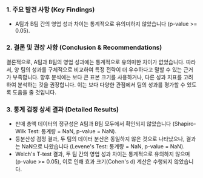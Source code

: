 ### 1. 주요 발견 사항 (Key Findings)

- A팀과 B팀 간의 영업 성과 차이는 통계적으로 유의미하지 않았습니다 (p-value >= 0.05).

### 2. 결론 및 권장 사항 (Conclusion & Recommendations)

결론적으로, A팀과 B팀의 영업 성과에는 통계적으로 유의미한 차이가 없었습니다. 따라서, 양 팀의 성과를 구체적으로 비교하여 특정 전략이 더 우수하다고 말할 수 있는 근거가 부족합니다. 향후 분석에는 보다 큰 표본 크기를 사용하거나, 다른 성과 지표를 고려하여 분석하는 것을 권장합니다. 이는 보다 다양한 관점에서 팀의 성과를 평가할 수 있도록 도움을 줄 것입니다.

### 3. 통계 검정 상세 결과 (Detailed Results)

- 판매 총액 데이터의 정규성은 A팀과 B팀 모두에서 확인되지 않았습니다 (Shapiro-Wilk Test: 통계량 = NaN, p-value = NaN).
- 등분산성 검정 결과, 두 팀의 데이터 분산은 동일하지 않은 것으로 나타났으나, 결과는 NaN으로 나왔습니다 (Levene's Test: 통계량 = NaN, p-value = NaN).
- Welch's T-test 결과, 두 팀 간의 영업 성과 차이는 통계적으로 유의하지 않으며(p-value >= 0.05), 이로 인해 효과 크기(Cohen's d) 계산은 수행되지 않았습니다.